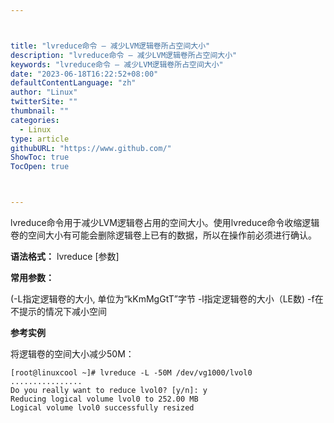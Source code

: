 ```yaml
---



title: "lvreduce命令 – 减少LVM逻辑卷所占空间大小"
description: "lvreduce命令 – 减少LVM逻辑卷所占空间大小"
keywords: "lvreduce命令 – 减少LVM逻辑卷所占空间大小"
date: "2023-06-18T16:22:52+08:00"
defaultContentLanguage: "zh"
author: "Linux"
twitterSite: ""
thumbnail: ""
categories:
  - Linux
type: article
githubURL: "https://www.github.com/"
ShowToc: true
TocOpen: true



---
```


lvreduce命令用于减少LVM逻辑卷占用的空间大小。使用lvreduce命令收缩逻辑卷的空间大小有可能会删除逻辑卷上已有的数据，所以在操作前必须进行确认。

**语法格式：** lvreduce [参数]

**常用参数：**

(-L指定逻辑卷的大小, 单位为“kKmMgGtT”字节 -l指定逻辑卷的大小（LE数)  -f在不提示的情况下减小空间

**参考实例**

将逻辑卷的空间大小减少50M：

```
[root@linuxcool ~]# lvreduce -L -50M /dev/vg1000/lvol0
................
Do you really want to reduce lvol0? [y/n]: y
Reducing logical volume lvol0 to 252.00 MB
Logical volume lvol0 successfully resized
```